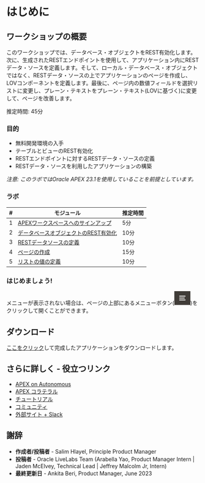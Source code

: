 # はじめに

## ワークショップの概要
このワークショップでは、データベース・オブジェクトをREST有効化します。次に、生成されたRESTエンドポイントを使用して、アプリケーション内にRESTデータ・ソースを定義します。そして、ローカル・データベース・オブジェクトではなく、RESTデータ・ソースの上でアプリケーションのページを作成し、LOVコンポーネントを定義します。最後に、ページ内の数値フィールドを選択リストに変更し、プレーン・テキストをプレーン・テキスト(LOVに基づく)に変更して、ページを改善します。

推定時間: 45分

### 目的

* 無料開発環境の入手
* テーブルとビューのREST有効化 
* RESTエンドポイントに対するRESTデータ・ソースの定義
* RESTデータ・ソースを利用したアプリケーションの構築

*注意: このラボではOracle APEX 23.1を使用していることを前提としています。*

### ラボ

| # | モジュール | 推定時間 |
| --- | --- | --- |
| 1 | [APEXワークスペースへのサインアップ](?lab=lab-1-sign-up-for-apex-workspace) | 5分 |
| 2 | [データベースオブジェクトのREST有効化](?lab=lab-2-rest-enabling-database-objects)  | 10分 | 
| 3 | [RESTデータソースの定義](?lab=lab-3-defining-rest-data-sources) | 10分 |
| 4 | [ページの作成](?lab=lab-4-creating-pages) | 15分 |
| 5 | [リストの値の定義](?lab=lab-5-defining-list-values) | 10分 |

### **はじめましょう!**  

メニューが表示されない場合は、ページの上部にあるメニューボタン(![メニューアイコン](./images/menu-button.png))をクリックして開くことができます。

## ダウンロード

[ここをクリック](files/restdatasource-app.sql)して完成したアプリケーションをダウンロードします。

## さらに詳しく - 役立つリンク

- [APEX on Autonomous](https://apex.oracle.com/autonomous)
- [APEX コラテラル](https://apex.oracle.com) 
- [チュートリアル](https://apex.oracle.com/en/learn/tutorials) 
- [コミュニティ](https://apex.oracle.com/community)
- [外部サイト + Slack](http://apex.world)

## 謝辞

 - **作成者/投稿者** -  Salim Hlayel, Principle Product Manager
 - **投稿者** - Oracle LiveLabs Team (Arabella Yao, Product Manager Intern | Jaden McElvey, Technical Lead | Jeffrey Malcolm Jr, Intern)
 - **最終更新日** - Ankita Beri, Product Manager, June 2023